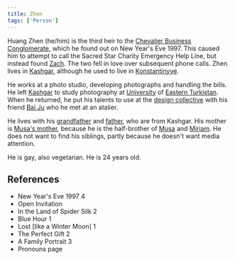 ```yaml
---
title: Zhen
tags: ['Person']
---
```

Huang Zhen (he/him) is the third heir to the [Chevalier Business Conglomerate](wiki/Chevalier%20Business%20Conglomerate.md), which he found out on New Year's Eve 1997. This caused him to attempt to call the Sacred Star Charity Emergency Help Line, but instead found [Zach](wiki/Zach.md). The two fell in love over subsequent phone calls. Zhen lives in [Kashgar](wiki/Kashgar.md), although he used to live in [Konstantinyye](wiki/Konstantinyye.md).

He works at a photo studio, developing photographs and handling the bills. He left [Kashgar](wiki/Kashgar.md) to study photography at [University](wiki/University%20of%20Eastern%20Turkistan.md) of [Eastern Turkistan](wiki/Eastern%20Turkistan.md). When he returned, he put his talents to use at the [design collective](wiki/design%20collective.md) with his friend [Bai Ju](wiki/Bai%20Ju.md) who he met at an atalier.

He lives with his [grandfather](wiki/Zhen's%20grandfather) and [father](wiki/Zhen's%20father), who are from Kashgar. His mother is [Musa's mother](wiki/Musas%20mother.md), because he is the half-brother of [Musa](wiki/Musa.md) and [Miriam](wiki/Miriam.md). He does not want to find his siblings, partly because he doesn't want media attention.

He is gay, also vegetarian. He is 24 years old.

## References
- New Year's Eve 1997 4
- Open Invitation
- In the Land of Spider Silk 2
- Blue Hour 1
- Lost \[like a Winter Moon\] 1
- The Perfect Gift 2
- A Family Portrait 3
- Pronouns page
